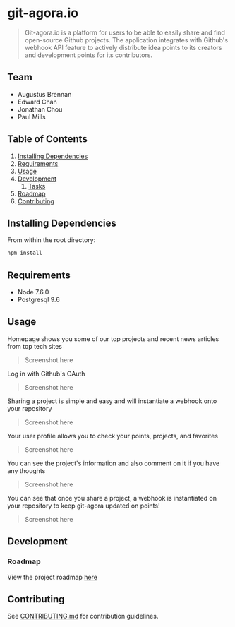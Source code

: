 # git-agora.io

> Git-agora.io is a platform for users to be able to easily share and find open-source Github projects. The application integrates with Github's webhook API feature to actively distribute idea points to its creators and development points for its contributors.

## Team

  - Augustus Brennan
  - Edward Chan
  - Jonathan Chou
  - Paul Mills

## Table of Contents

1. [Installing Dependencies](#installing-dependencies)
1. [Requirements](#requirements)
1. [Usage](#Usage)
1. [Development](#development)
    1. [Tasks](#tasks)
1. [Roadmap](#roadmap)
1. [Contributing](#contributing)


## Installing Dependencies

From within the root directory:
```sh
npm install
```

## Requirements

- Node 7.6.0
- Postgresql 9.6

## Usage

Homepage shows you some of our top projects and recent news articles from top tech sites
> Screenshot here

Log in with Github's OAuth
> Screenshot here

Sharing a project is simple and easy and will instantiate a webhook onto your repository 
> Screenshot here

Your user profile allows you to check your points, projects, and favorites
> Screenshot here

You can see the project's information and also comment on it if you have any thoughts
> Screenshot here

You can see that once you share a project, a webhook is instantiated on your repository to keep git-agora updated on points!
> Screenshot here

## Development


### Roadmap

View the project roadmap [here](LINK_TO_DOC)


## Contributing

See [CONTRIBUTING.md](CONTRIBUTING.md) for contribution guidelines.
